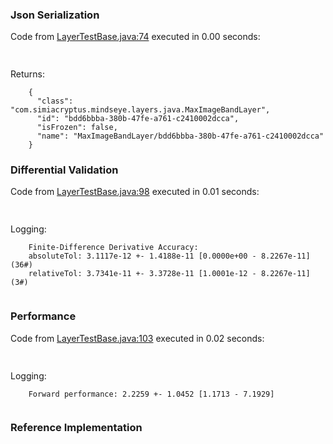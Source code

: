 ### Json Serialization
Code from [LayerTestBase.java:74](../../../../../../../../MindsEye/src/test/java/com/simiacryptus/mindseye/layers/LayerTestBase.java#L74) executed in 0.00 seconds: 
```java
  
```

Returns: 

```
    {
      "class": "com.simiacryptus.mindseye.layers.java.MaxImageBandLayer",
      "id": "bdd6bbba-380b-47fe-a761-c2410002dcca",
      "isFrozen": false,
      "name": "MaxImageBandLayer/bdd6bbba-380b-47fe-a761-c2410002dcca"
    }
```



### Differential Validation
Code from [LayerTestBase.java:98](../../../../../../../../MindsEye/src/test/java/com/simiacryptus/mindseye/layers/LayerTestBase.java#L98) executed in 0.01 seconds: 
```java
  
```
Logging: 
```
    Finite-Difference Derivative Accuracy:
    absoluteTol: 3.1117e-12 +- 1.4188e-11 [0.0000e+00 - 8.2267e-11] (36#)
    relativeTol: 3.7341e-11 +- 3.3728e-11 [1.0001e-12 - 8.2267e-11] (3#)
    
```

### Performance
Code from [LayerTestBase.java:103](../../../../../../../../MindsEye/src/test/java/com/simiacryptus/mindseye/layers/LayerTestBase.java#L103) executed in 0.02 seconds: 
```java
  
```
Logging: 
```
    Forward performance: 2.2259 +- 1.0452 [1.1713 - 7.1929]
    
```

### Reference Implementation
